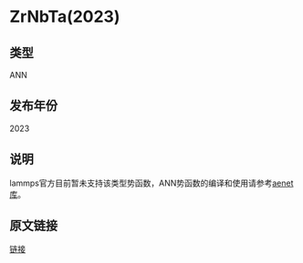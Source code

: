 # ZrNbTa(2023)
## 类型
ANN
## 发布年份
2023
## 说明
lammps官方目前暂未支持该类型势函数，ANN势函数的编译和使用请参考[aenet库](https://github.com/hidekimori-cit/aenet-lammps)。
## 原文链接
[链接](https://doi.org/10.1016/j.commatsci.2023.112010)